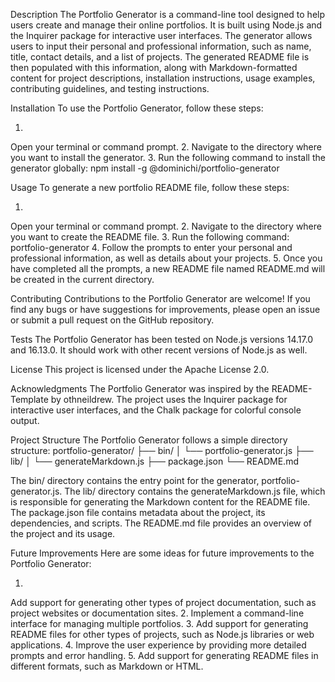 Description
The Portfolio Generator is a command-line tool designed to help users create and manage their online portfolios. It is built using Node.js and the Inquirer package for interactive user interfaces. The generator allows users to input their personal and professional information, such as name, title, contact details, and a list of projects. The generated README file is then populated with this information, along with Markdown-formatted content for project descriptions, installation instructions, usage examples, contributing guidelines, and testing instructions.

Installation
To use the Portfolio Generator, follow these steps:

1.
Open your terminal or command prompt.
2.
Navigate to the directory where you want to install the generator.
3.
Run the following command to install the generator globally:
npm install -g @dominichi/portfolio-generator


Usage
To generate a new portfolio README file, follow these steps:

1.
Open your terminal or command prompt.
2.
Navigate to the directory where you want to create the README file.
3.
Run the following command:
portfolio-generator
4.
Follow the prompts to enter your personal and professional information, as well as details about your projects.
5.
Once you have completed all the prompts, a new README file named README.md will be created in the current directory.


Contributing
Contributions to the Portfolio Generator are welcome! If you find any bugs or have suggestions for improvements, please open an issue or submit a pull request on the GitHub repository.

Tests
The Portfolio Generator has been tested on Node.js versions 14.17.0 and 16.13.0. It should work with other recent versions of Node.js as well.

License
This project is licensed under the Apache License 2.0.

Acknowledgments
The Portfolio Generator was inspired by the README-Template by othneildrew. The project uses the Inquirer package for interactive user interfaces, and the Chalk package for colorful console output.

Project Structure
The Portfolio Generator follows a simple directory structure:
portfolio-generator/
├── bin/
│   └── portfolio-generator.js
├── lib/
│   └── generateMarkdown.js
├── package.json
└── README.md

The bin/ directory contains the entry point for the generator, portfolio-generator.js.
The lib/ directory contains the generateMarkdown.js file, which is responsible for generating the Markdown content for the README file.
The package.json file contains metadata about the project, its dependencies, and scripts.
The README.md file provides an overview of the project and its usage.


Future Improvements
Here are some ideas for future improvements to the Portfolio Generator:

1.
Add support for generating other types of project documentation, such as project websites or documentation sites.
2.
Implement a command-line interface for managing multiple portfolios.
3.
Add support for generating README files for other types of projects, such as Node.js libraries or web applications.
4.
Improve the user experience by providing more detailed prompts and error handling.
5.
Add support for generating README files in different formats, such as Markdown or HTML.
